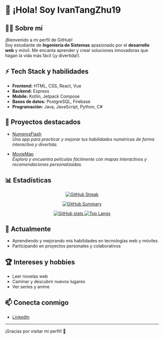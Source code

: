# 👋 ¡Hola! Soy IvanTangZhu19

## 👨‍💻 Sobre mí
¡Bienvenido a mi perfil de GitHub!  
Soy estudiante de **Ingeniería de Sistemas** apasionado por el **desarrollo web** y móvil. Me encanta aprender y crear soluciones innovadoras que hagan la vida más fácil (¡y divertida!).

## ⚡ Tech Stack y habilidades

- **Frontend:** HTML, CSS, React, Vue
- **Backend:** Express
- **Mobile:** Kotlin, Jetpack Compose
- **Bases de datos:** PostgreSQL, Firebase
- **Programación:** Java, JavaScript, Python, C#

## 🚀 Proyectos destacados

- [NumerosFlash](https://github.com/IvanTangZhu19/NumerosFlash/)  
  *Una app para practicar y mejorar tus habilidades numéricas de forma interactiva y divertida.*

- [MovieMap](https://github.com/axensz/MovieMap)  
  *Explora y encuentra películas fácilmente con mapas interactivos y recomendaciones personalizadas.*
  
## 📊 Estadísticas

<p align="center">
  <a href="https://github.com/IvanTangZhu19">
    <img src="https://streak-stats.demolab.com?user=IvanTangZhu19&theme=blue-navy&border_radius=5.5&exclude_days=Sun%2CSat" alt="GitHub Streak"/>
  </a>
</p>
<p align="center">
 <a href="https://github.com/IvanTangZhu19">
    <img src="http://github-profile-summary-cards.vercel.app/api/cards/profile-details?username=IvanTangZhu19&theme=vision_friendly_dark" alt="GitHub Summary"/>
  </a>
</p>
<p align="center">
 <a href="https://github.com/IvanTangZhu19">
    <img src="https://github-readme-stats.vercel.app/api?username=ivantangzhu19&show_icons=true&theme=blue_navy" alt="GitHub stats"/>
  </a>
 <a href="https://github.com/IvanTangZhu19">
    <img src="https://github-readme-stats.vercel.app/api/top-langs/?username=ivantangzhu19&layout=donut&theme=blue_navy" alt="Top Langs"/>
  </a>
</p>

## 🌱 Actualmente

- Aprendiendo y mejorando mis habilidades en tecnologías web y móviles
- Participando en proyectos personales y colaborativos

## 🏆 Intereses y hobbies

- Leer novelas web
- Caminar y descubrir nuevos lugares
- Ver series y anime

## 📫 Conecta conmigo

- [LinkedIn](https://www.linkedin.com/in/ivan-tang-zhu-4016b6285/) <!-- Puedes reemplazar # por tu enlace real a LinkedIn -->

---

¡Gracias por visitar mi perfil! 🚀
